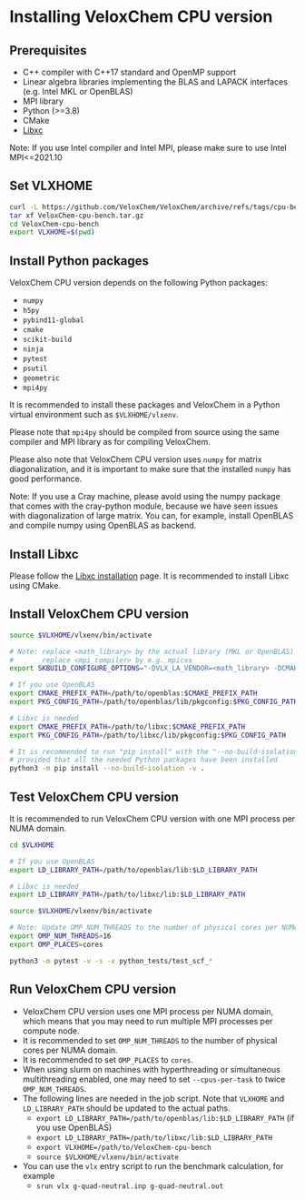 # Installing VeloxChem CPU version

## Prerequisites

- C++ compiler with C++17 standard and OpenMP support
- Linear algebra libraries implementing the BLAS and LAPACK interfaces (e.g. Intel MKL or OpenBLAS)
- MPI library
- Python (>=3.8)
- CMake
- [Libxc](https://libxc.gitlab.io/)

Note: If you use Intel compiler and Intel MPI, please make sure to use Intel MPI<=2021.10

## Set VLXHOME

```bash
curl -L https://github.com/VeloxChem/VeloxChem/archive/refs/tags/cpu-bench.tar.gz -o VeloxChem-cpu-bench.tar.gz
tar xf VeloxChem-cpu-bench.tar.gz
cd VeloxChem-cpu-bench
export VLXHOME=$(pwd)
```

## Install Python packages

VeloxChem CPU version depends on the following Python packages:

- `numpy`
- `h5py`
- `pybind11-global`
- `cmake`
- `scikit-build`
- `ninja`
- `pytest`
- `psutil`
- `geometric`
- `mpi4py`

It is recommended to install these packages and VeloxChem in a Python virtual environment such as `$VLXHOME/vlxenv`.

Please note that `mpi4py` should be compiled from source using the same compiler and MPI library as for compiling VeloxChem. 

Please also note that VeloxChem CPU version uses `numpy` for matrix diagonalization, and it is important to make sure that
the installed `numpy` has good performance.

Note: If you use a Cray machine, please avoid using the numpy package that comes with the cray-python module, because we have seen issues with diagonalization of large matrix. You can, for example, install OpenBLAS and compile numpy using OpenBLAS as backend.

## Install Libxc

Please follow the [Libxc installation](https://libxc.gitlab.io/installation/) page. It is recommended to install Libxc using CMake.

## Install VeloxChem CPU version

```bash
source $VLXHOME/vlxenv/bin/activate

# Note: replace <math_library> by the actual library (MKL or OpenBLAS)
#       replace <mpi_compiler> by e.g. mpicxx
export SKBUILD_CONFIGURE_OPTIONS="-DVLX_LA_VENDOR=<math_library> -DCMAKE_CXX_COMPILER=<mpi_cxx_compiler>"

# If you use OpenBLAS
export CMAKE_PREFIX_PATH=/path/to/openblas:$CMAKE_PREFIX_PATH
export PKG_CONFIG_PATH=/path/to/openblas/lib/pkgconfig:$PKG_CONFIG_PATH

# Libxc is needed
export CMAKE_PREFIX_PATH=/path/to/libxc:$CMAKE_PREFIX_PATH
export PKG_CONFIG_PATH=/path/to/libxc/lib/pkgconfig:$PKG_CONFIG_PATH

# It is recommended to run "pip install" with the "--no-build-isolation" option,
# provided that all the needed Python packages have been installed
python3 -m pip install --no-build-isolation -v .
```

## Test VeloxChem CPU version

It is recommended to run VeloxChem CPU version with one MPI process per NUMA domain.

```bash
cd $VLXHOME

# If you use OpenBLAS
export LD_LIBRARY_PATH=/path/to/openblas/lib:$LD_LIBRARY_PATH

# Libxc is needed
export LD_LIBRARY_PATH=/path/to/libxc/lib:$LD_LIBRARY_PATH

source $VLXHOME/vlxenv/bin/activate

# Note: Update OMP_NUM_THREADS to the number of physical cores per NUMA domain
export OMP_NUM_THREADS=16
export OMP_PLACES=cores

python3 -m pytest -v -s -x python_tests/test_scf_*
```

## Run VeloxChem CPU version

- VeloxChem CPU version uses one MPI process per NUMA domain, which means that you may
  need to run multiple MPI processes per compute node.
- It is recommended to set `OMP_NUM_THREADS` to the number of physical cores per NUMA domain.
- It is recommended to set `OMP_PLACES` to `cores`.
- When using slurm on machines with hyperthreading or simultaneous multithreading enabled,
  one may need to set ``--cpus-per-task`` to twice `OMP_NUM_THREADS`.
- The following lines are needed in the job script. Note that `VLXHOME` and `LD_LIBRARY_PATH` should be updated to the actual paths.
  - `export LD_LIBRARY_PATH=/path/to/openblas/lib:$LD_LIBRARY_PATH`  (if you use OpenBLAS)
  - `export LD_LIBRARY_PATH=/path/to/libxc/lib:$LD_LIBRARY_PATH`
  - `export VLXHOME=/path/to/VeloxChem-cpu-bench`
  - `source $VLXHOME/vlxenv/bin/activate`
- You can use the `vlx` entry script to run the benchmark calculation, for example
  - `srun vlx g-quad-neutral.inp g-quad-neutral.out`
